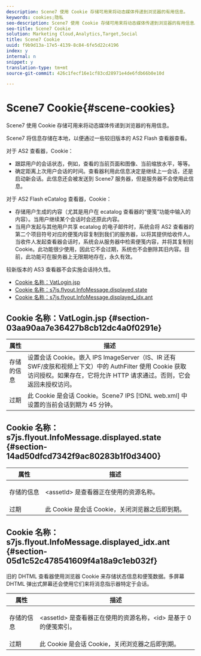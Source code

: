 ```yaml
---
description: Scene7 使用 Cookie 存储可用来将动态媒体传递到浏览器的有用信息。
keywords: cookies;隐私
seo-description: Scene7 使用 Cookie 存储可用来将动态媒体传递到浏览器的有用信息。
seo-title: Scene7 Cookie
solution: Marketing Cloud,Analytics,Target,Social
title: Scene7 Cookie
uuid: f9b9d13a-17e5-4139-8c84-6fe5d22c4196
index: y
internal: n
snippet: y
translation-type: tm+mt
source-git-commit: 426c1fecf16e1cf83cd28971e4de6fdb66b0e10d

---
```



# Scene7 Cookie{#scene-cookies}

Scene7 使用 Cookie 存储可用来将动态媒体传递到浏览器的有用信息。

Scene7 将信息存储在本地，以便通过一些较旧版本的 AS2 Flash 查看器查看。

对于 AS2 查看器，Cookie：

* 跟踪用户的会话状态，例如，查看的当前页面和图像、当前缩放水平，等等。
* 确定距离上次用户会话的时间。查看器利用此信息决定是继续上一会话，还是启动新会话。此信息还会被发送到 Scene7 服务器，但是服务器不会使用此信息。

对于 AS2 Flash eCatalog 查看器，Cookie：

* 存储用户生成的内容（尤其是用户在 ecatalog 查看器的“便笺”功能中输入的内容）。当用户继续某个会话时会还原此内容。
* 当用户发起与其他用户共享 ecatalog 的电子邮件时，系统会将 AS2 查看器的第二个项目符号对应的便笺内容复制到我们的服务器，以将其提供给收件人。当收件人发起查看器会话时，系统会从服务器中检索便笺内容，并将其复制到 Cookie。此功能很少使用，因此它不会过期，系统也不会删除其旧内容。目前，此功能可在服务器上无限期地存在，永久有效。

较新版本的 AS3 查看器不会实施会话持久性。

* [Cookie 名称：VatLogin.jsp](../cookies-overview/cookies-s7.md#section-03aa90aa7e36427b8cb12dc4a0f0291e)
* [Cookie 名称：s7js.flyout.InfoMessage.displayed.state](../cookies-overview/cookies-s7.md#section-14ad50dfcd7342f9ac80283b1f0d3400)
* [Cookie 名称：s7js.flyout.InfoMessage.displayed_idx.ant](../cookies-overview/cookies-s7.md#section-05d1c52c478541609f4a18a9c1eb032f)

## Cookie 名称：VatLogin.jsp {#section-03aa90aa7e36427b8cb12dc4a0f0291e}

| 属性 | 描述 |
|---|---|
| 存储的信息 | 设置会话 Cookie。嵌入 IPS ImageServer（IS、IR 还有 SWF/皮肤和视频上下文）中的 AuthFilter 使用 Cookie 获取访问授权。如果存在，它将允许 HTTP 请求通过。否则，它会返回未授权访问。 |
| 过期 | 此 Cookie 是会话 Cookie。Scene7 IPS [!DNL web.xml] 中设置的当前会话到期为 45 分钟。 |

## Cookie 名称：s7js.flyout.InfoMessage.displayed<assetId>.state {#section-14ad50dfcd7342f9ac80283b1f0d3400}

<table id="table_6835D64C5D464A049F576621F2BE3FAD"> 
 <thead> 
  <tr> 
   <th colname="col1" class="entry"> 属性 </th> 
   <th colname="col2" class="entry"> 描述 </th> 
  </tr> 
 </thead>
 <tbody> 
  <tr> 
   <td colname="col1"> 存储的信息 </td> 
   <td colname="col2"> <p>&lt;assetId&gt; 是查看器正在使用的资源名称。 </p> </td> 
  </tr> 
  <tr> 
   <td colname="col1"> 过期 </td> 
   <td colname="col2"> 此 Cookie 是会话 Cookie，关闭浏览器之后即到期。 </td> 
  </tr> 
 </tbody> 
</table>

## Cookie 名称：s7js.flyout.InfoMessage.displayed<assetId>_idx<id>.ant {#section-05d1c52c478541609f4a18a9c1eb032f}

旧的 DHTML 查看器使用浏览器 Cookie 来存储状态信息和便笺数据。多屏幕 DHTML 弹出式屏幕还会使用它们来将消息指示器特定于会话。

<table id="table_8F6CC83D32D54BEE99884318AD126C98"> 
 <thead> 
  <tr> 
   <th colname="col1" class="entry"> 属性 </th> 
   <th colname="col2" class="entry"> 描述 </th> 
  </tr> 
 </thead>
 <tbody> 
  <tr> 
   <td colname="col1"> 存储的信息 </td> 
   <td colname="col2"> <p> </p> <p> &lt;assetId&gt; 是查看器正在使用的资源名称，&lt;id&gt; 是基于 0 的便笺索引。 </p> </td> 
  </tr> 
  <tr> 
   <td colname="col1"> 过期 </td> 
   <td colname="col2"> 此 Cookie 是会话 Cookie，关闭浏览器之后即到期。 </td> 
  </tr> 
 </tbody> 
</table>

